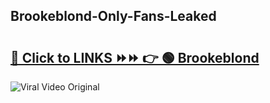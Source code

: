 
 ## Brookeblond-Only-Fans-Leaked

# <h2><a href="https://clipsfans.com/Brookeblond&ref=git">🔗 Click to LINKS ⏩⏩ 👉 🟢 Brookeblond </a></h2>

<a href="https://clipsfans.com/Brookeblond&ref=git" rel="nofollow" data-target="animated-image.originalLink"><img src="https://i.ibb.co.com/xMMVF88/686577567.gif" alt="Viral Video Original" style="max-width: 100%; display: inline-block;" data-target="animated-image.originalImage"></a>
